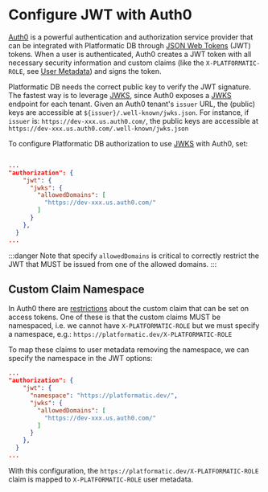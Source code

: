 # Configure JWT with Auth0

[Auth0](https://auth0.com/) is a powerful authentication and authorization service provider that can be integrated with Platformatic DB through [JSON Web Tokens](https://jwt.io/) (JWT) tokens. 
When a user is authenticated, Auth0 creates a JWT token with all necessary security information and custom claims (like the `X-PLATFORMATIC-ROLE`, see [User Metadata](../reference/db/authorization/introduction#user-metadata)) and signs the token. 

Platformatic DB needs the correct public key to verify the JWT signature. 
The fastest way is to leverage [JWKS](https://www.rfc-editor.org/rfc/rfc7517), since Auth0 exposes a [JWKS](https://www.rfc-editor.org/rfc/rfc7517) endpoint for each tenant.
Given an Auth0 tenant's `issuer` URL, the (public) keys are accessible at `${issuer}/.well-known/jwks.json`.
For instance, if `issuer` is: `https://dev-xxx.us.auth0.com/`, the public keys are accessible at `https://dev-xxx.us.auth0.com/.well-known/jwks.json`

To configure Platformatic DB authorization to use [JWKS](https://www.rfc-editor.org/rfc/rfc7517) with Auth0, set:

```json 

...
"authorization": {
    "jwt": {
      "jwks": {
        "allowedDomains": [
          "https://dev-xxx.us.auth0.com/"
        ]
      }
    },
  }
...

```
:::danger
Note that specify `allowedDomains` is critical to correctly restrict the JWT that MUST be issued from one of the allowed domains.
:::

## Custom Claim Namespace

In Auth0 there are [restrictions](https://auth0.com/docs/secure/tokens/json-web-tokens/create-custom-claims#general-restrictions) about the custom claim that can be set on access tokens. One of these is that the custom claims MUST be namespaced, i.e. we cannot have `X-PLATFORMATIC-ROLE` but we must specify a namespace, e.g.: `https://platformatic.dev/X-PLATFORMATIC-ROLE`

To map these claims to user metadata removing the namespace, we can specify the namespace in the JWT options:

```json
...
"authorization": {
    "jwt": {
      "namespace": "https://platformatic.dev/",
      "jwks": {
        "allowedDomains": [
          "https://dev-xxx.us.auth0.com/"
        ]
      }
    },
  }
...

```
With this configuration, the `https://platformatic.dev/X-PLATFORMATIC-ROLE` claim is mapped to `X-PLATFORMATIC-ROLE` user metadata.

